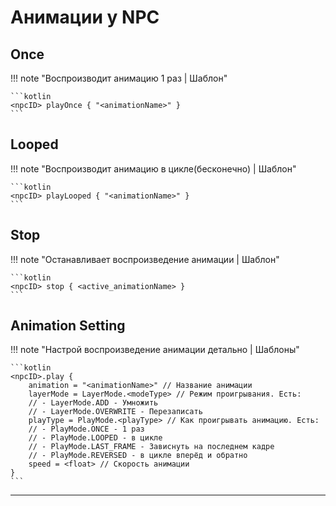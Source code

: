 # Анимации у NPC

## Once

!!! note "Воспроизводит анимацию 1 раз | Шаблон"

    ```kotlin
    <npcID> playOnce { "<animationName>" }
    ```

## Looped

!!! note "Воспроизводит анимацию в цикле(бесконечно) | Шаблон"

    ```kotlin
    <npcID> playLooped { "<animationName>" }
    ```

## Stop

!!! note "Останавливает воспроизведение анимации | Шаблон"

    ```kotlin
    <npcID> stop { <active_animationName> }
    ```

## Animation Setting

!!! note "Настрой воспроизведение анимации детально | Шаблоны"

    ```kotlin
    <npcID>.play {
        animation = "<animationName>" // Название анимации
        layerMode = LayerMode.<modeType> // Режим проигрывания. Есть:
        // - LayerMode.ADD - Умножить
        // - LayerMode.OVERWRITE - Перезаписать
        playType = PlayMode.<playType> // Как проигрывать анимацию. Есть:
        // - PlayMode.ONCE - 1 раз
        // - PlayMode.LOOPED - в цикле
        // - PlayMode.LAST_FRAME - Зависнуть на последнем кадре
        // - PlayMode.REVERSED - в цикле вперёд и обратно
        speed = <float> // Скорость анимации
    }
    ``` 

---
